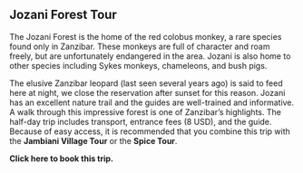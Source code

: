 ## Jozani Forest Tour

The Jozani Forest is the home of the red colobus monkey, a rare species found only in Zanzibar. These monkeys are full of character and roam freely, but are unfortunately endangered in the area. Jozani is also home to other species including Sykes monkeys, chameleons, and bush pigs.

The elusive Zanzibar leopard (last seen several years ago) is said to feed here at night, we close the reservation after sunset for this reason. Jozani has an excellent nature trail and the guides are well-trained and informative. A walk through this impressive forest is one of Zanzibar’s highlights. The half-day trip includes transport, entrance fees (8 USD), and the guide. Because of easy access, it is recommended that you combine this trip with the __Jambiani Village Tour__ or the __Spice Tour__.

__Click here to book this trip.__
